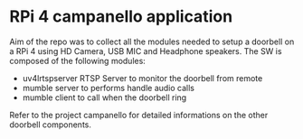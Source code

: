 # RPi 4 campanello application

Aim of the repo was to collect all the modules needed to setup a doorbell on a RPi 4 using HD Camera, USB MIC and Headphone speakers.
The SW is composed of the following modules:

- uv4lrtspserver RTSP Server to monitor the doorbell from remote
- mumble server to performs handle audio calls
- mumble client to call when the doorbell ring

Refer to the project campanello for detailed informations on the other doorbell components.


